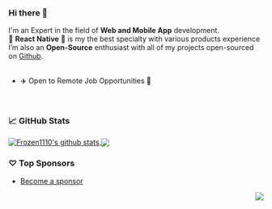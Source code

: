 ### Hi there 👋

I'm an Expert in the field of **Web and Mobile App** development. </br>
:muscle: **React Native** :muscle: is my the best specialty with various products experience </br>
I’m also an **Open-Source** enthusiast with all of my projects open-sourced on [Github](https://github.com/Frozen1110?tab=repositories).
<br/>
<br/>

- ✈️ Open to Remote Job Opportunities 🍻

<br/>

### 📈 GitHub Stats


<a href="https://github.com/Frozen1110?tab=repositories">
  <img align="center" src="https://github-readme-stats.vercel.app/api?username=Frozen1110&show_icons=true&count_private=true&include_all_commits=true&line_height=21&show_icons=true&theme=vue&hide_border=true" alt="Frozen1110's github stats" />
</a>
<a href="https://github.com/Frozen1110?tab=repositories">
  <!-- Change the `github-readme-stats.anuraghazra1.vercel.app` to `github-readme-stats.vercel.app`  -->
  <img align="center" src="https://github-readme-stats.vercel.app/api/top-langs/?username=Frozen1110&show_icons=true&layout=compact&theme=vue&hide_border=true&langs_count=8" />
</a>

### ♡ Top Sponsors

- [Become a sponsor](https://github.com/sponsors/Frozen1110)

<img src="https://komarev.com/ghpvc/?username=Frozen1110&color=blue&style=flat-square&label=visitors" align="right" />
